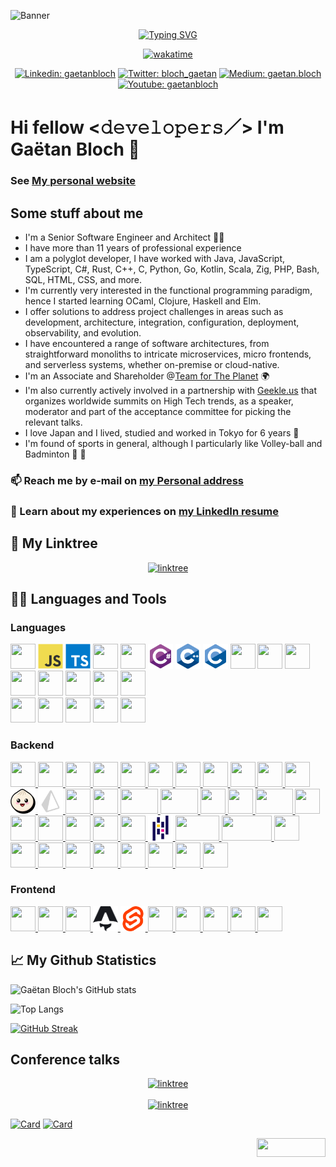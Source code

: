 ![Banner](https://i.imgur.com/XZQZcuv.png)

<p align="center"><a href="https://git.io/typing-svg"><img src="https://readme-typing-svg.demolab.com?font=Fira+Code&duration=1500&size=25&pause=1000&color=D81C28&center=true&vCenter=true&width=600&lines=Software+Engineer;Solutions+Architect;SeniorSoftware+Architect;Cloud+Practitioner;Polyglot Developer;International+Speaker;12%2B+years+of+professional+experience" alt="Typing SVG" /></a></p>

<div align="center">

[![wakatime](https://wakatime.com/badge/user/b822352f-1f93-440b-867b-c48c4b093191.svg)](https://wakatime.com/@b822352f-1f93-440b-867b-c48c4b093191)

[![Linkedin: gaetanbloch](https://img.shields.io/badge/-gaetanbloch-blue?style=flat-square&logo=Linkedin&logoColor=white&link=https://www.linkedin.com/in/gaetanbloch/)](https://www.linkedin.com/in/gaetanbloch/)
[![Twitter: bloch_gaetan](https://img.shields.io/twitter/follow/bloch_gaetan?style=social)](https://twitter.com/bloch_gaetan)
[![Medium: gaetan.bloch](https://img.shields.io/badge/-gaetan.bloch-black?style=flat-square&logo=Medium&logoColor=white&link=https://medium.com/@gaetan-bloch)](https://medium.com/@gaetan-bloch)
[![Youtube: gaetanbloch](https://img.shields.io/youtube/channel/views/UC_h7fif9giqiWYje11F1YMg?style=social)](https://www.youtube.com/channel/UC_h7fif9giqiWYje11F1YMg)


</div>

# Hi fellow <𝚍𝚎𝚟𝚎𝚕𝚘𝚙𝚎𝚛𝚜／> I'm Gaëtan Bloch 👋

### See [My personal website](https://gaetan-bloch.com)

## Some stuff about me

- I'm a Senior Software Engineer and Architect 👨‍💻
- I have more than 11 years of professional experience
- I am a polyglot developer, I have worked with Java, JavaScript, TypeScript, C#, Rust, C++, C, Python, Go, Kotlin, Scala, Zig, PHP, Bash, SQL, HTML, CSS, and more.
- I'm currently very interested in the functional programming paradigm, hence I started learning OCaml, Clojure, Haskell and Elm.
- I offer solutions to address project challenges in areas such as development, architecture,
  integration, configuration, deployment, observability, and evolution.
- I have encountered a range of software architectures, from straightforward monoliths to intricate
  microservices, micro frontends, and serverless systems, whether on-premise or cloud-native.
- I'm an Associate and Shareholder @<a href="https://www.time-planet.com/en">Team for The Planet</a>
  🌍
- I'm also currently actively involved in a partnership with <a href="https://wwww.geekle.us">
  Geekle.us</a> that organizes worldwide summits on High Tech trends, as a speaker, moderator and
  part of the acceptance committee for picking the relevant talks.
- I love Japan and I lived, studied and worked in Tokyo for 6 years 🗼
- I'm found of sports in general, although I particularly like Volley-ball and Badminton 🏐 🏸

### 📫 Reach me by e-mail on [my Personal address](mailto:gbloch@gaetan-bloch.com)

### 📄 Learn about my experiences on [my LinkedIn resume](https://www.linkedin.com/in/gaetanbloch)

## 🌱 My Linktree

<p align="center">
<a href="https://linktr.ee/gbloch" target="_blank">
<img src="https://i.imgur.com/jsTidLM.png" alt="linktree" width="150" height="150"/>
</a>
</p>

## 👨‍💻 Languages and Tools

### Languages

<a href="https://dev.java/"><img src="https://www.vectorlogo.zone/logos/java/java-icon.svg" width="40" height="40"/></a>
<a href="https://www.javascript.com/"><img src="https://raw.githubusercontent.com/devicons/devicon/master/icons/javascript/javascript-original.svg" width="40" height="40"/></a>
<a href="https://www.typescriptlang.org/"><img src="https://raw.githubusercontent.com/devicons/devicon/master/icons/typescript/typescript-original.svg" width="40" height="40"/></a>
<a href="https://go.dev/doc/"><img src="https://www.vectorlogo.zone/logos/golang/golang-official.svg" width="40" height="40"/></a>
<a href="https://doc.rust-lang.org/rustdoc/what-is-rustdoc.html"><img src="https://www.vectorlogo.zone/logos/rust-lang/rust-lang-icon.svg" width="40" height="40"/></a>
<a href="https://learn.microsoft.com/en-us/dotnet/csharp/"><img src="https://raw.githubusercontent.com/devicons/devicon/master/icons/csharp/csharp-original.svg" width="40" height="40"/></a>
<a href="https://en.cppreference.com/w/cpp/language"><img src="https://raw.githubusercontent.com/devicons/devicon/master/icons/cplusplus/cplusplus-original.svg" width="40" height="40"/></a> 
<a href="https://learn.microsoft.com/en-us/cpp/c-language/"><img src="https://raw.githubusercontent.com/devicons/devicon/master/icons/c/c-original.svg" width="40" height="40"/></a>
<a href="https://www.python.org/doc/"><img src="https://www.vectorlogo.zone/logos/python/python-icon.svg" width="40" height="40"/></a>
<a href="https://kotlinlang.org/docs/home.html"><img src="https://www.vectorlogo.zone/logos/kotlinlang/kotlinlang-icon.svg" width="40" height="40"/></a>
<a href="https://docs.scala-lang.org/"><img src="https://www.vectorlogo.zone/logos/scala-lang/scala-lang-icon.svg" width="40" height="40"/></a>
<a href="https://ziglang.org/documentation/master/"><img src="https://www.vectorlogo.zone/logos/ziglang/ziglang-icon.svg" width="40" height="40"/></a>
<a href="https://www.php.net/manual/en/index.php"><img src="https://www.vectorlogo.zone/logos/php/php-icon.svg" width="40" height="40"/></a>
<a href="https://devdocs.io/bash/"><img src="https://www.vectorlogo.zone/logos/gnu_bash/gnu_bash-icon.svg" width="40" height="40"/></a>
<a href="https://developer.mozilla.org/en-US/docs/Web/HTML/Reference"><img src="https://www.vectorlogo.zone/logos/w3_html5/w3_html5-icon.svg" width="40" height="40"/></a>
<a href="https://developer.mozilla.org/en-US/docs/Web/CSS"><img src="https://www.vectorlogo.zone/logos/w3_css/w3_css-icon.svg" width="40" height="40"/></a>
<br/>
<a href="https://v2.ocaml.org/docs/"><img src="https://www.vectorlogo.zone/logos/ocaml/ocaml-icon.svg" width="40" height="40"/></a>
<a href="https://clojure.org/guides/learn/clojure"><img src="https://www.vectorlogo.zone/logos/clojure/clojure-icon.svg" width="40" height="40"/></a>
<a href="https://www.haskell.org/documentation/"><img src="https://www.vectorlogo.zone/logos/haskell/haskell-icon.svg" width="40" height="40"/></a>
<a href="https://elm-lang.org/docs"><img src="https://www.vectorlogo.zone/logos/elm-lang/elm-lang-icon.svg" width="40" height="40"/></a>
<a href="https://elixir-lang.org/docs.html"><img src="https://www.vectorlogo.zone/logos/elixir-lang/elixir-lang-icon.svg" width="40" height="40"/></a>

### Backend
<a href="#" target="_blank">
<img src="https://raw.githubusercontent.com/get-icon/geticon/master/icons/quarkus-icon.svg" width="40" height="40"/>
</a>

<a href="#">
<img src="https://www.vectorlogo.zone/logos/springio/springio-icon.svg" width="40" height="40"/>
</a>
<a href="#">
<img src="https://micronaut.io/wp-content/uploads/2021/06/sally-black-768x707.png" width="40" height="40"/>
</a>
<a href="#">
<img src="https://user-images.githubusercontent.com/12281454/211943562-1ed69d78-8745-4729-8864-6dcd40f3a172.svg" width="40" height="40"/>
</a>
<a href="#">
<img src="https://www.vectorlogo.zone/logos/hibernate/hibernate-icon.svg" width="40" height="40"/>
</a>
<a href="#">
<img src="https://raw.githubusercontent.com/AwesomeLogos/logomono/gh-pages/logos/resteasy.svg" width="40" height="40"/>
</a>
<a href="#">
<img src="https://upload.wikimedia.org/wikipedia/commons/c/c4/Vert.x_Logo.svg" width="40" height="40"/>
</a>
<a href="#">
<img src="https://www.vectorlogo.zone/logos/eclipse/eclipse-icon.svg" width="40" height="40"/>
</a>
<a href="#">
<img src="https://www.vectorlogo.zone/logos/nodejs/nodejs-icon.svg" width="40" height="40"/>
</a>
<a href="#">
<img src="https://www.vectorlogo.zone/logos/nestjs/nestjs-icon.svg" width="40" height="40"/>
</a>
<a href="#">
<img src="https://upload.wikimedia.org/wikipedia/commons/8/84/Deno.svg" width="40" height="40"/>
</a>
<a href="#">
<img src="https://raw.githubusercontent.com/bestofjs/bestofjs/master/apps/bestofjs-nextjs/public/logos/bun.svg" width="40" height="40"/>
</a>
<a href="#">
<img src="https://raw.githubusercontent.com/vscode-icons/vscode-icons/master/icons/file_type_prisma.svg" width="40" height="40"/>
</a>
<a href="#">
<img src="https://avatars.githubusercontent.com/u/108468352?s=48&v=4" width="40" height="40"/>
</a>
<a href="#">
<img src="https://raw.githubusercontent.com/gilbarbara/logos/main/logos/gin.svg" width="40" height="40"/>
</a>
<a href="#">
<img src="https://docs.airbrake.io/platforms/go/beego.png" width="60" height="40"/>
</a>
<a href="#">
<img src="https://upload.vectorlogo.zone/logos/fiberwiki/images/2a76306a-d074-4ae7-8694-c03bc03c6201.svg" width="60" height="40"/>
</a>
<a href="#">
<img src="https://raw.githubusercontent.com/zeromicro/zero-doc/main/doc/images/go-zero.png" width="40" height="40"/>
</a>
<a href="#">
<img src="https://encore.dev/assets/resources/go_kit.png" width="40" height="40"/>
</a>
<a href="#">
<img src="https://gorm.io/gorm.svg" width="60" height="40"/>
</a>
<a href="#">
<img src="https://raw.githubusercontent.com/detain/svg-logos/master/svg/t/tauri-1.svg" width="40" height="40"/>
</a>
<a href="#">
<img src="https://tokio.rs/img/icons/tokio.svg" width="40" height="40"/>
</a>
<a href="#">
<img src="https://www.vectorlogo.zone/logos/dieselrs/dieselrs-icon.svg" width="40" height="40"/>
</a>
<a href="#">
<img src="https://rocket.rs/v0.4/images/logo-boxed.png" width="40" height="40"/>
</a>
<a href="#">
<img src="https://www.vectorlogo.zone/logos/djangoproject/djangoproject-icon.svg" width="40" height="40"/>
</a>
<a href="#">
<img src="https://www.vectorlogo.zone/logos/pocoo_flask/pocoo_flask-icon.svg" width="40" height="40"/>
</a>
<a href="#">
<img src="https://raw.githubusercontent.com/devicons/devicon/master/icons/pandas/pandas-original.svg" width="40" height="40"/>
</a>
<a href="#">
<img src="https://pypi-camo.global.ssl.fastly.net/feaed7d398f1aa8b7b7bd67f9d3c450494cb2bf2/68747470733a2f2f7363726170792e6f72672f696d672f7363726170796c6f676f2e706e67" width="70" height="40"/>
</a>
<a href="#">
<img src="https://www.interviewbit.com/blog/wp-content/uploads/2021/09/bottle-framework.png" width="80" height="40"/>
</a>
<a href="#">
<img src="https://raw.githubusercontent.com/simple-icons/simple-icons/master/icons/aiohttp.svg" width="40" height="40"/>
</a>
<a href="#">
<img src="https://www.vectorlogo.zone/logos/numpy/numpy-icon.svg" width="40" height="40"/>
</a>
<a href="#">
<img src="https://www.vectorlogo.zone/logos/pytorch/pytorch-icon.svg" width="40" height="40"/>
</a>
<a href="#">
<img src="https://www.vectorlogo.zone/logos/tensorflow/tensorflow-icon.svg" width="40" height="40"/>
</a>
<a href="#">
<img src="https://raw.githubusercontent.com/valohai/ml-logos/master/scipy.svg" width="40" height="40"/>
</a>
<a href="#">
<img src="https://www.vectorlogo.zone/logos/dotnet/dotnet-icon.svg" width="40" height="40"/>
</a>
<a href="#">
<img src="https://upload.wikimedia.org/wikipedia/commons/e/ee/.NET_Core_Logo.svg" width="40" height="40"/>
</a>
<a href="#">
<img src="https://www.vectorlogo.zone/logos/laravel/laravel-icon.svg" width="40" height="40"/>
</a>
<a href="#">
<img src="https://seeklogo.com/images/S/symfony-logo-AA34C8FC16-seeklogo.com.png" width="40" height="40"/>
</a>

### Frontend
<a href="#">
<img src="https://www.vectorlogo.zone/logos/angular/angular-icon.svg" width="40" height="40"/>
</a>
<a href="#">
<img src="https://www.vectorlogo.zone/logos/reactjs/reactjs-icon.svg" width="40" height="40"/>
</a>
<a href="#">
<img src="https://www.vectorlogo.zone/logos/vuejs/vuejs-icon.svg" width="40" height="40"/>
</a>
<a href="#">
<img src="https://raw.githubusercontent.com/bestofjs/bestofjs/master/apps/bestofjs-nextjs/public/logos/astro.svg" width="40" height="40"/>
</a>
<a href="#">
<img src="https://raw.githubusercontent.com/devicons/devicon/master/icons/svelte/svelte-original.svg" width="40" height="40"/>
</a>
<a href="#">
<img src="https://raw.githubusercontent.com/gilbarbara/logos/main/logos/solidjs-icon.svg" width="40" height="40"/>
</a>
<a href="https://htmx.org/docs/">
<img src="https://styles.redditmedia.com/t5_2u59z4/styles/communityIcon_3wi5tbhd61181.png?width=256&s=5ede3220d9860ccb66b7a777e06f25274251b3ba" width="40" height="40"/>
</a>
<a href="#">
<img src="https://i.imgur.com/ZHaLw6p.png" width="40" height="40"/>
</a>
<a href="#">
<img src="https://i.imgur.com/K4Ze96N.jpg" width="40" height="40"/>
</a>
<a href="#">
<img src="https://www.vectorlogo.zone/logos/jquery/jquery-icon.svg" width="40" height="40"/>
</a>

[//]: # ()
[//]: # ()
[//]: # (<a href="https://www.java.com" target="_blank"><img src="https://raw.githubusercontent.com/devicons/devicon/master/icons/java/java-original.svg" alt="java" width="40" height="40"/></a>)

[//]: # (<a href="https://hibernate.org/" target="_blank"><img src="https://www.vectorlogo.zone/logos/hibernate/hibernate-icon.svg" alt="heroku" width="40" height="40"/></a>)

[//]: # (<a href="https://spring.io/" target="_blank"><img src="https://www.vectorlogo.zone/logos/springio/springio-icon.svg" alt="spring" width="40" height="40"/></a>)

[//]: # ()
[//]: # (<a href="https://www.typescriptlang.org/" target="_blank"><img src="https://raw.githubusercontent.com/devicons/devicon/master/icons/typescript/typescript-original.svg" alt="typescript" width="40" height="40"/></a>)

[//]: # (<a href="https://developer.mozilla.org/en-US/docs/Web/JavaScript" target="_blank"><img src="https://raw.githubusercontent.com/devicons/devicon/master/icons/javascript/javascript-original.svg" alt="javascript" width="40" height="40"/></a>)

[//]: # (<a href="https://angular.io" target="_blank"><img src="https://www.vectorlogo.zone/logos/angular/angular-icon.svg" alt="angular" width="40" height="40"/></a>)

[//]: # (<a href="https://reactjs.org/" target="_blank"><img src="https://raw.githubusercontent.com/devicons/devicon/master/icons/react/react-original-wordmark.svg" alt="react" width="40" height="40"/></a>)

[//]: # (<a href="https://nodejs.org" target="_blank"><img src="https://raw.githubusercontent.com/devicons/devicon/master/icons/nodejs/nodejs-original-wordmark.svg" alt="nodejs" width="40" height="40"/></a>)

[//]: # ()
[//]: # (<a href="https://kafka.apache.org/" target="_blank"><img src="https://www.vectorlogo.zone/logos/apache_kafka/apache_kafka-icon.svg" alt="kafka" width="40" height="40"/></a>)

[//]: # (<a href="https://www.docker.com/" target="_blank"><img src="https://raw.githubusercontent.com/devicons/devicon/master/icons/docker/docker-original-wordmark.svg" alt="docker" width="40" height="40"/></a>)

[//]: # (<a href="https://kubernetes.io" target="_blank"><img src="https://www.vectorlogo.zone/logos/kubernetes/kubernetes-icon.svg" alt="kubernetes" width="40" height="40"/></a>)

[//]: # (<a href="https://www.elastic.co/" target="_blank"><img src="https://www.vectorlogo.zone/logos/elastic/elastic-icon.svg" alt="elastic" width="40" height="40"/></a>)

[//]: # (<a href="https://www.mongodb.com/" target="_blank"><img src="https://raw.githubusercontent.com/devicons/devicon/master/icons/mongodb/mongodb-original-wordmark.svg" alt="mongodb" width="40" height="40"/></a>)

[//]: # (<a href="https://prometheus.io/" target="_blank"><img src="https://www.vectorlogo.zone/logos/prometheusio/prometheusio-icon.svg" alt="prometheus" width="40" height="40"/></a>)

[//]: # (<a href="https://grafana.com" target="_blank"><img src="https://www.vectorlogo.zone/logos/grafana/grafana-icon.svg" alt="grafana" width="40" height="40"/></a>)

[//]: # (<a href="https://github.com/" target="_blank"><img src="https://www.vectorlogo.zone/logos/github/github-icon.svg" alt="github" width="40" height="40"/></a>)

[//]: # (<a href="https://about.gitlab.com/" target="_blank"><img src="https://raw.githubusercontent.com/devicons/devicon/master/icons/gitlab/gitlab-original-wordmark.svg" alt="gitlab" width="40" height="40"/></a>)

[//]: # ()
[//]: # (<a href="https://www.amazon.com/" target="_blank"><img src="https://www.vectorlogo.zone/logos/amazon_aws/amazon_aws-icon.svg" alt="aws" width="40" height="40"/></a>)

[//]: # (<a href="https://developer.android.com" target="blank"><img src="https://www.vectorlogo.zone/logos/android/android-icon.svg" alt="android" width="40" height="40"/></a>)

[//]: # (<a href="https://www.ansible.com/" target="_blank"><img src="https://www.vectorlogo.zone/logos/ansible/ansible-icon.svg" alt="ansible" width="40" height="40"/></a>)

[//]: # (<a href="https://httpd.apache.org/"><img src="https://www.vectorlogo.zone/logos/apache/apache-icon.svg" alt="apache" width="40" height="40"/></a>)

[//]: # (<a href="https://azure.microsoft.com/en-in/" target="_blank" style="text-decoration:none"><img src="https://www.vectorlogo.zone/logos/microsoft_azure/microsoft_azure-icon.svg" alt="azure" width="40" height="40"/></a>)

[//]: # (<a href="https://www.gnu.org/software/bash/" target="_blank"><img src="https://www.vectorlogo.zone/logos/gnu_bash/gnu_bash-icon.svg" alt="bash" width="40" height="40"/></a>)

[//]: # (<a href="https://bitbucket.org/product" target="_blank"><img src="https://raw.githubusercontent.com/devicons/devicon/master/icons/bitbucket/bitbucket-original-wordmark.svg" alt="bitbucket" width="40" height="40"/></a>)

[//]: # (<a href="https://www.chaijs.com/" target="_blank"><img src="https://www.vectorlogo.zone/logos/chaijs/chaijs-icon.svg" alt="chai" width="40" height="40"/></a>)

[//]: # (<a href="https://circleci.com" target="_blank"><img src="https://www.vectorlogo.zone/logos/circleci/circleci-icon.svg" alt="circleci" width="40" height="40"/></a>)

[//]: # (<a href="https://concourse-ci.org/" target="_blank"><img src="https://www.vectorlogo.zone/logos/concourse-ci/concourse-ci-icon.svg" alt="concourse" width="40" height="40"/></a>)

[//]: # (<a href="https://www.cplusplus.com/" target="_blank"><img src="https://raw.githubusercontent.com/devicons/devicon/master/icons/cplusplus/cplusplus-original.svg" alt="cplusplus" width="40" height="40"/></a>)

[//]: # (<a href="https://www.w3schools.com/css/" target="_blank"><img src="https://raw.githubusercontent.com/devicons/devicon/master/icons/css3/css3-original-wordmark.svg" alt="css3" width="40" height="40"/></a>)

[//]: # (<a href="https://cucumber.io/" target="_blank"><img src="https://raw.githubusercontent.com/devicons/devicon/master/icons/cucumber/cucumber-plain-wordmark.svg" alt="cucumber" width="40" height="40"/></a>)

[//]: # (<a href="https://curl.se/" target="_blank"><img src="https://www.vectorlogo.zone/logos/curl_haxx/curl_haxx-ar21.svg" alt="curl" width="40" height="40"/></a>)

[//]: # (<a href="https://www.cypress.io" target="_blank"><img src="https://raw.githubusercontent.com/simple-icons/simple-icons/6e46ec1fc23b60c8fd0d2f2ff46db82e16dbd75f/icons/cypress.svg" alt="cypress" width="40" height="40"/></a>)

[//]: # (<a href="https://d3js.org/" target="_blank"><img src="https://raw.githubusercontent.com/devicons/devicon/master/icons/d3js/d3js-original.svg" alt="d3js" width="40" height="40"/></a>)

[//]: # (<a href="https://www.datadoghq.com/" target="_blank"><img src="https://www.vectorlogo.zone/logos/datadoghq/datadoghq-icon.svg" alt="datadog" width="40" height="40"/></a>)

[//]: # (<a href="https://firebase.google.com/" target="_blank"><img src="https://www.vectorlogo.zone/logos/firebase/firebase-icon.svg" alt="firebase" width="40" height="40"/></a><a href="https://cloud.google.com" target="_blank"><img src="https://www.vectorlogo.zone/logos/google_cloud/google_cloud-icon.svg" alt="gcp" width="40" height="40"/></a>)

[//]: # (<a href="https://git-scm.com/" target="_blank"><img src="https://www.vectorlogo.zone/logos/git-scm/git-scm-icon.svg" alt="git" width="40" height="40"/></a>)

[//]: # (<a href="https://analytics.google.com/analytics/web/#/" target="_blank"><img src="https://www.vectorlogo.zone/logos/google_analytics/google_analytics-icon.svg" alt="analytics" width="40" height="40"/></a>)

[//]: # (<a href="https://gradle.org/" target="_blank"><img src="https://raw.githubusercontent.com/devicons/devicon/master/icons/gradle/gradle-plain-wordmark.svg" alt="gradle" width="40" height="40"/></a>)

[//]: # (<a href="https://heroku.com" target="_blank"><img src="https://www.vectorlogo.zone/logos/heroku/heroku-icon.svg" alt="heroku" width="40" height="40"/></a>)

[//]: # (<a href="https://www.w3.org/html/" target="_blank"><img src="https://raw.githubusercontent.com/devicons/devicon/master/icons/html5/html5-original-wordmark.svg" alt="html5" width="40" height="40"/></a>)

[//]: # (<a href="https://www.jetbrains.com/idea/" target="_blank"><img src="https://raw.githubusercontent.com/devicons/devicon/master/icons/intellij/intellij-original.svg" alt="intellij" width="40" height="40"/></a>)

[//]: # (<a href="https://jasmine.github.io/" target="_blank"><img src="https://www.vectorlogo.zone/logos/jasmine/jasmine-icon.svg" alt="jasmine" width="40" height="40"/></a>)

[//]: # (<a href="https://www.jenkins.io" target="_blank"><img src="https://www.vectorlogo.zone/logos/jenkins/jenkins-icon.svg" alt="jenkins" width="40" height="40"/></a>)

[//]: # (<a href="https://www.jetbrains.com/" target="_blank"><img src="https://www.vectorlogo.zone/logos/jetbrains/jetbrains-icon.svg" alt="jetbrains" width="40" height="40"/></a>)

[//]: # (<a href="https://jestjs.io" target="_blank"><img src="https://www.vectorlogo.zone/logos/jestjsio/jestjsio-icon.svg" alt="jest" width="40" height="40"/></a>)

[//]: # (<a href="https://jfrog.com/" target="_blank"><img src="https://www.vectorlogo.zone/logos/jfrog/jfrog-ar21.svg" alt="jfrog" width="40" height="40"/></a>)

[//]: # (<a href="https://karma-runner.github.io/latest/index.html" target="_blank"><img src="https://raw.githubusercontent.com/detain/svg-logos/780f25886640cef088af994181646db2f6b1a3f8/svg/karma.svg" alt="karma" width="40" height="40"/></a> )

[//]: # (<a href="https://www.elastic.co/kibana" target="_blank"><img src="https://www.vectorlogo.zone/logos/elasticco_kibana/elasticco_kibana-icon.svg" alt="kibana" width="40" height="40"/></a>)

[//]: # (<a href="https://www.linux.org/" target="_blank"><img src="https://raw.githubusercontent.com/devicons/devicon/master/icons/linux/linux-original.svg" alt="linux" width="40" height="40"/></a>)

[//]: # (<a href="https://www.elastic.co/logstash" target="_blank"><img src="https://www.vectorlogo.zone/logos/elasticco_logstash/elasticco_logstash-icon.svg" alt="jetty" width="40" height="40"/></a>)

[//]: # (<a href="https://maven.apache.org/" target="_blank"><img src="https://brandeps.com/logo-download/M/Maven-logo-vector-01.svg" alt="maven" width="40" height="40"/></a>)

[//]: # (<a href="https://mochajs.org" target="_blank"><img src="https://www.vectorlogo.zone/logos/mochajs/mochajs-icon.svg" alt="mocha" width="40" height="40"/></a>)

[//]: # (<a href="https://www.mysql.com/" target="_blank"><img src="https://raw.githubusercontent.com/devicons/devicon/master/icons/mysql/mysql-original-wordmark.svg" alt="mysql" width="40" height="40"/></a>)

[//]: # (<a href="https://www.nagios.org/" target="_blank"><img src="https://www.vectorlogo.zone/logos/nagios/nagios-icon.svg" alt="nagios" width="40" height="40"/></a>)

[//]: # (<a href="https://www.nginx.com" target="_blank"><img src="https://raw.githubusercontent.com/devicons/devicon/master/icons/nginx/nginx-original.svg" alt="nginx" width="40" height="40"/></a>)

[//]: # (<a href="https://www.openshift.com/" target="_blank"><img src="https://www.vectorlogo.zone/logos/openshift/openshift-icon.svg" alt="openshift" width="40" height="40"/></a>)

[//]: # (<a href="https://tanzu.vmware.com/" target="_blank"><img src="https://www.vectorlogo.zone/logos/pivotalio/pivotalio-icon.svg" alt="pivotal" width="40" height="40"/></a>)

[//]: # (<a href="https://www.postgresql.org" target="_blank"><img src="https://raw.githubusercontent.com/devicons/devicon/master/icons/postgresql/postgresql-original-wordmark.svg" alt="postgresql" width="40" height="40"/></a>)

[//]: # (<a href="https://postman.com" target="_blank"><img src="https://www.vectorlogo.zone/logos/getpostman/getpostman-icon.svg" alt="postman" width="40" height="40"/></a>)

[//]: # (<a href="https://www.protractortest.org/#/" target="_blank"><img src="https://www.vectorlogo.zone/logos/protractortest/protractortest-icon.svg" alt="protractor" width="40" height="40"/></a>)

[//]: # (<a href="https://www.redhat.com/en" target="_blank"><img src="https://www.vectorlogo.zone/logos/redhat/redhat-icon.svg" alt="redhat" width="40" height="40"/></a><a href="https://redis.io" target="_blank"><img src="https://raw.githubusercontent.com/devicons/devicon/master/icons/redis/redis-original-wordmark.svg" alt="redis" width="40" height="40"/></a>)

[//]: # (<a href="https://redux.js.org" target="_blank"><img src="https://raw.githubusercontent.com/devicons/devicon/master/icons/redux/redux-original.svg" alt="redux" width="40" height="40"/></a>)

[//]: # (<a href="https://sass-lang.com" target="_blank"><img src="https://raw.githubusercontent.com/devicons/devicon/master/icons/sass/sass-original.svg" alt="sass" width="40" height="40"/></a>)

[//]: # (<a href="https://www.selenium.dev" target="_blank"><img src="https://raw.githubusercontent.com/detain/svg-logos/780f25886640cef088af994181646db2f6b1a3f8/svg/selenium-logo.svg" alt="selenium" width="40" height="40"/></a>)

[//]: # (<a href="https://sequelize.org/" target="_blank"><img src="https://www.vectorlogo.zone/logos/sequelizejs/sequelizejs-icon.svg" alt="sequelize" width="40" height="40"/></a>)

[//]: # (<a href="https://lucene.apache.org/solr/" target="_blank"><img src="https://www.vectorlogo.zone/logos/apache_solr/apache_solr-icon.svg" alt="solr" width="40" height="40"/></a>)

[//]: # (<a href="https://www.splunk.com/" target="_blank"><img src="https://www.vectorlogo.zone/logos/splunk/splunk-ar21.svg" alt="splunk" width="40" height="40"/></a>)

[//]: # (<a href="https://tailwindcss.com/" target="_blank"><img src="https://www.vectorlogo.zone/logos/tailwindcss/tailwindcss-icon.svg" alt="tailwind" width="40" height="40"/></a>)

[//]: # (<a href="https://www.terraform.io/" target="_blank"><img src="https://www.vectorlogo.zone/logos/terraformio/terraformio-icon.svg" alt="terraform" width="40" height="40"/></a>)

[//]: # (<a href="https://vuejs.org/" target="_blank"><img src="https://raw.githubusercontent.com/devicons/devicon/master/icons/vuejs/vuejs-original-wordmark.svg" alt="vuejs" width="40" height="40"/></a>)

[//]: # (<a href="https://webpack.js.org" target="_blank"><img src="https://www.vectorlogo.zone/logos/js_webpack/js_webpack-icon.svg" alt="webpack" width="40" height="40"/></a>)

[//]: # (<a href="https://zookeeper.apache.org/" target="_blank"><img src="https://www.vectorlogo.zone/logos/apache_zookeeper/apache_zookeeper-icon.svg" alt="zookeeper" width="40" height="40"/></a>)

## 📈 My Github Statistics

<p>

<!--![Gaëtan Bloch's GitHub stats](https://github-readme-stats.vercel.app/api?username=gaetanbloch&show_icons=true&theme=transparent&count_private=true&show=prs_merged,prs_merged_percentage)-->
![Gaëtan Bloch's GitHub stats](https://github-readme-stats.vercel.app/api?username=gaetanBloch&show_icons=true&theme=transparent&count_private=true&include_all_commits=true)

![Top Langs](https://github-readme-stats.vercel.app/api/top-langs/?username=gaetanBloch&layout=compact&theme=transparent&hide=css,less,scala)

<!--![Top Langs](https://github-readme-stats.vercel.app/api/top-langs/?username=gaetanbloch&layout=compact&theme=transparent)-->

[![GitHub Streak](https://github-readme-streak-stats.herokuapp.com?user=gaetanbloch&theme=tokyonight-duo&background=00000000)](https://git.io/streak-stats)

## Conference talks

<p align="center">


<a href="https://linktr.ee/gbloch" target="_blank">
<img src="https://i.ibb.co/3CqppQP/Frame-87.png" alt="linktree"/>
</a>
<br/>
<br/>
<a href="https://linktr.ee/gbloch" target="_blank">
<img src="https://i.imgur.com/7xDztgy.jpg" width="700" alt="linktree"/>
</a>




[![Card](https://github-readme-stats.vercel.app/api/pin/?username=gaetanbloch&repo=jhipster-geekle-demo&hide_border=true&theme=transparent)](https://github.com/gaetanBloch/jhipster-geekle-demo)
[![Card](https://github-readme-stats.vercel.app/api/pin/?username=gaetanbloch&repo=meal-order&hide_border=true&theme=transparent)](https://github.com/gaetanBloch/jhipster-geekle-demo)

</p>


<!-- Support -->
<a href="https://www.buymeacoffee.com/gbloch"> <img align="right" src="https://cdn.buymeacoffee.com/buttons/v2/default-yellow.png" height="30" width="110"/></a>

